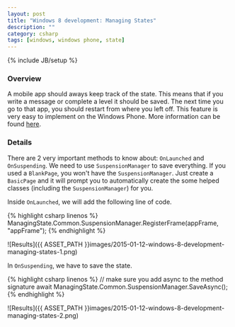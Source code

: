 ```yaml
---
layout: post
title: "Windows 8 development: Managing States"
description: ""
category: csharp
tags: [windows, windows phone, state]
---
```

{% include JB/setup %}

<!-- Overview -->
<h3>Overview</h3>

A mobile app should aways keep track of the state. This means that if you write a message or complete a level it should be saved. The next time you go to that app, you should restart from where you left off. This feature is very easy to implement on the Windows Phone. More information can be found [here](https://www.youtube.com/watch?v=qH4X8RKOZLc).

<!-- Details -->
<h3>Details</h3>

There are 2 very important methods to know about: `OnLaunched` and `OnSuspending`. We need to use `SuspensionManager` to save everything. If you used a `BlankPage`, you won't have the `SuspensionManager`. Just create a `BasicPage` and it will prompt you to automatically create the some helped classes (including the `SuspensionManager`) for you.

Inside `OnLaunched`, we will add the following line of code.

{% highlight csharp linenos %}
ManagingState.Common.SuspensionManager.RegisterFrame(appFrame, "appFrame");
{% endhighlight %}

![Results]({{ ASSET_PATH }}images/2015-01-12-windows-8-development-managing-states-1.png)

In `OnSuspending`, we have to save the state.

{% highlight csharp linenos %}
// make sure you add async to the method signature
await ManagingState.Common.SuspensionManager.SaveAsync();
{% endhighlight %}

![Results]({{ ASSET_PATH }}images/2015-01-12-windows-8-development-managing-states-2.png)